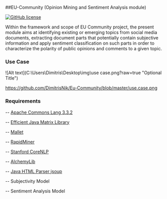 ##EU-Community (Opinion Mining and Sentiment Analysis module)

[![GitHub license](https://img.shields.io/github/license/mashape/apistatus.svg)](http://opensource.org/licenses/MIT)

Within the framework and scope of EU Community project, the present module aims at identifying existing or emerging topics from social media documents, extracting document parts that potentially contain subjective information and apply sentiment classification on such parts in order to characterize the polarity of public opinions and comments to a given topic. 

### Use Case
![Alt text](C:\Users\Dimitris\Desktop\img\use case.png?raw=true "Optional Title")

https://github.com/DimitrisNik/Eu-Community/blob/master/use.case.png

### Requirements

-- <a href="http://mvnrepository.com/artifact/org.apache.commons/commons-lang3/3.3.2">Apache Commons Lang 3.3.2</a> 

-- <a href="https://github.com/lessthanoptimal/ejml">Efficient Java Matrix Library</a> 

-- <a href="https://github.com/mimno/Mallet">Mallet</a> 

-- <a href="https://github.com/rapidminer/rapidminer-5">RapidMiner</a> 

-- <a href="http://stanfordnlp.github.io/CoreNLP/">Stanford CoreNLP </a> 

-- <a href="https://github.com/AlchemyAPI/alchemyapi_java">AlchemyLib</a> 

-- <a href="http://jsoup.org/">Java HTML Parser jsoup</a> 

-- Subjectivity Model

-- Sentiment Analysis Model


